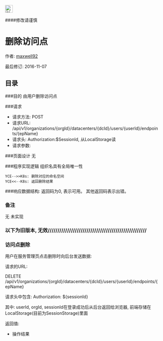 <img src="http://kubernetes.io/kubernetes/img/warning.png" alt="WARNING" width="25" height="25"> 

####修改请谨慎

删除访问点
==============

作者: [maxwell92](https://github.com/maxwell92)

最后修订: 2016-11-07

目录
--------------
###目的
由用户删除访问点


###请求

* 请求方法: POST
* 请求URL: /api/v1/organizations/{orgId}/datacenters/{dcId}/users/{userId}/endpoints/{epName} 
* 请求头: Authorization:$SessionId, 从LocalStorage读  
* 请求参数: 



###页面设计 
无


###程序实现逻辑
组织名具有全局唯一性
```Title: 检查组织重名
YCE-->>K8s: 删除对应的命名空间
YCE<<--K8s: 返回删除结果
```


###响应数据结构: 
返回码为0, 表示可用。
其他返回码表示出错。


### 备注
无 未实现

### 以下为旧版本, 无效///////////////////////////////////////////////////
### 访问点删除

用户在服务管理页点击删除时向后台发送数据:

请求的URL:

DELETE /api/v1/organizations/{orgId}/datacenters/{dcId}/users/{userId}/endpoints/{epName}

请求头中包含: Authorization: ${sessionId} 

其中: userId, orgId, sessionId在登录成功后从后台返回给浏览器, 前端存储在LocalStorage(目前为SessionStorage)里面


返回值:

* 操作结果

